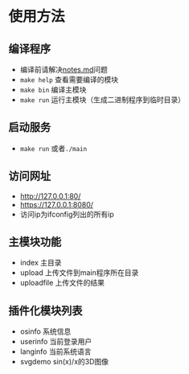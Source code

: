 # 使用方法
## 编译程序
* 编译前请解决[notes.md](./notes.md)问题
* `make help` 查看需要编译的模块
* `make bin` 编译主模块
* `make run` 运行主模块（生成二进制程序到临时目录）
## 启动服务
* `make run` 或者`./main`
## 访问网址
* http://127.0.0.1:80/
* https://127.0.0.1:8080/
* 访问ip为ifconfig列出的所有ip
## 主模块功能
* index 主目录 
* upload 上传文件到main程序所在目录
* uploadfile 上传文件的结果
## 插件化模块列表
* osinfo 系统信息
* userinfo 当前登录用户
* langinfo 当前系统语言
* svgdemo sin(x)/x的3D图像